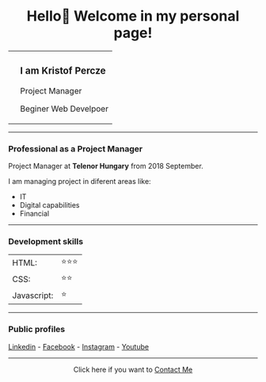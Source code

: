 <!DOCTYPE html>
<html lang="en" dir="ltr">

<head>
  <meta charset="utf-8">
  <title>Kristof's Website</title>
</head>

<body>
  <center>
    <h1>Hello🤚 Welcome in my personal page!</h1>
  </center>
  <table>
    <tr>
      <td><img src="C:\Users\krist\Desktop\Github\profil_pic_cropped.png" alt=""></td>
      <td>
        <h3>I am Kristof Percze</h3>
        <p>Project Manager</p>
        <p>Beginer Web Develpoer</p>
      </td>
    </tr>
  </table>
  <hr>
  <h3>Professional as a Project Manager</h3>
  <p>Project Manager at <strong>Telenor Hungary</strong> from 2018 September.</p>
  I am managing project in diferent areas like:<ul>
    <li>IT</li>
    <li>Digital capabilities</li>
    <li>Financial</li>
  </ul>
  <hr>
  <h3>Development skills</h3>
  <table>
    <tr>
      <td>HTML:</td>
      <td>⭐⭐⭐</td>
    </tr>
    <td>CSS:</td>
    <td>⭐⭐</td>
    </tr>
    <tr>
      <td>Javascript:</td>
      <td>⭐</td>
    </tr>
  </table>
  <hr>
  <h3>Public profiles</h3>
  <p><a href="https://www.linkedin.com/in/kristof-percze-5bb13113b/">Linkedin</a> -
     <a href="https://www.facebook.com/kristof.percze.7">Facebook</a> -
     <a href="https://www.instagram.com/akristofpercze/?hl=hu">Instagram</a> -
     <a href="https://www.youtube.com/channel/UC5RvbDtOLubZbTOmv0yYH-w?view_as=subscriber">Youtube</a>
   </p>
   <hr>
   <center>Click here if you want to <a href="file:///C:/Users/krist/Desktop/Github/ContactMe.html">Contact Me</a></center>
</body>

</html>
